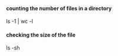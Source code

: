 #### counting the number of files in a directory

ls -1 | wc -l

#### checking the size of the file

ls -sh